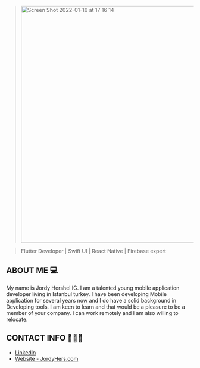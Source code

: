 ><img  width="637" alt="Screen Shot 2022-01-16 at 17 16 14" src="https://user-images.githubusercontent.com/49708438/149663724-b8b71885-ca2e-4412-a312-e9032ca47b6c.png">


> Flutter Developer | Swift UI | React Native | Firebase expert




## ABOUT ME 💻

My name is Jordy Hershel IG. I am a talented young mobile application developer living in Istanbul turkey. I have been developing Mobile application for several years now and I do have a solid background in Developing tools. I am keen to learn and that would be a pleasure to be a member of your company. I can work remotely and I am also willing to relocate. 

## CONTACT INFO 👨🏾‍💼

- [LinkedIn ](www.linkedin.com/in/jordy-hershel-ig)
- [Website - JordyHers.com](https://jordyhers.com/#/)





